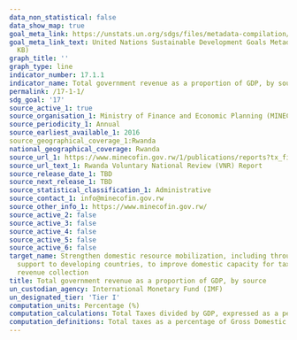 ```yaml
---
data_non_statistical: false
data_show_map: true
goal_meta_link: https://unstats.un.org/sdgs/files/metadata-compilation/Metadata-Goal-17.pdf
goal_meta_link_text: United Nations Sustainable Development Goals Metadata (PDF 469
  KB)
graph_title: ''
graph_type: line
indicator_number: 17.1.1
indicator_name: Total government revenue as a proportion of GDP, by source
permalink: /17-1-1/
sdg_goal: '17'
source_active_1: true
source_organisation_1: Ministry of Finance and Economic Planning (MINECOFIN)
source_periodicity_1: Annual
source_earliest_available_1: 2016
source_geographical_coverage_1:Rwanda
national_geographical_coverage: Rwanda
source_url_1: https://www.minecofin.gov.rw/1/publications/reports?tx_filelist_filelist%5Baction%5D=list&tx_filelist_filelist%5Bcontroller%5D=File&tx_filelist_filelist%5Bpath%5D=%2Fuser_upload%2FMinecofin%2FPublications%2FREPORTS%2FNational_Development_Planning_and_Research%2FRwanda_Voluntary_National_Review_Report%2F&cHash=5d714cffa40cacb0fd0d48bef154f0cb 
source_url_text_1: Rwanda Voluntary National Review (VNR) Report
source_release_date_1: TBD
source_next_release_1: TBD
source_statistical_classification_1: Administrative
source_contact_1: info@minecofin.gov.rw  
source_other_info_1: https://www.minecofin.gov.rw/
source_active_2: false
source_active_3: false
source_active_4: false
source_active_5: false
source_active_6: false
target_name: Strengthen domestic resource mobilization, including through international
  support to developing countries, to improve domestic capacity for tax and other
  revenue collection
title: Total government revenue as a proportion of GDP, by source
un_custodian_agency: International Monetary Fund (IMF)
un_designated_tier: 'Tier I'
computation_units: Percentage (%)
computation_calculations: Total Taxes divided by GDP, expressed as a percentage
computation_definitions: Total taxes as a percentage of Gross Domestic Product (GDP). In the OECD classification the term "taxes" is defined as compulsory unrequited payments to general government. The definition of government follows that of the 2008 System of National Accounts (SNA). The important parts of the SNA's conceptual framework and its definitions of the various sectors of the economy have been reflected in the OECD's classification of taxes. The data are predominantly recorded on an accrual basis. Data on tax revenues are recorded without offsets for the administrative expenses connected with tax collection. GDP also follows the definition used in the SNA. The methodology used in compiling the OECD's internally comparable revenue statistics has been carefully developed and refined through consultation with national statisticians and tax policy makers for more than 40 years. It continues to evolve.
---
```

